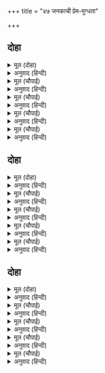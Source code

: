 +++
title = "४७ जनकाची प्रेम-मुग्धता"

+++


## दोहा


<details><summary>मूल (दोहा)</summary>

प्रेम मगन मनु जानि नृपु करि बिबेकु धरि धीर।  
बोलेउ मुनि पद नाइ सिरु गदगद गिरा गभीर॥ २१५॥
</details>

<details><summary>अनुवाद (हिन्दी)</summary>

मन प्रेमामध्ये मग्न झाल्याचे पाहून राजा जनकांनी विवेकाने स्वतःला सावरले आणि मुनींच्या चरणी मस्तक ठेवून ते सद्गदित गंभीर वाणीने म्हणाले,॥ २१५॥
</details>

<details><summary>मूल (चौपाई)</summary>

कहहु नाथ सुंदर दोउ बालक।  
मुनिकुल तिलक कि नृपकुलपालक॥  
ब्रह्म जो निगम नेति कहि गावा।  
उभय बेष धरि की सोइ आवा॥
</details>

<details><summary>अनुवाद (हिन्दी)</summary>

‘हे नाथा, सांगा बरे, हे दोघे सुंदर बालक मुनिकुलाचे भूषण आहेत की कुणा राजवंशाचे पालक आहेत? किंवा वेदांनी ‘नेति’ म्हणून ज्यांचे गुणगान केले आहे, ते ब्रह्मच या युगलरूपामध्ये आले आहे?॥ १॥
</details>

<details><summary>मूल (चौपाई)</summary>

सहज बिरागरूप मनु मोरा।  
थकित होत जिमि चंद चकोरा॥  
ताते प्रभु पूछउँ सतिभाऊ।  
कहहु नाथ जनि करहु दुराऊ॥
</details>

<details><summary>अनुवाद (हिन्दी)</summary>

माझे मन स्वभावतःच वैराग्यशील आहे. तरीही यांना पाहून ते असे मुग्ध होत आहे की, ज्याप्रमाणे चंद्राला पाहून चकोर होतो. हे प्रभो, म्हणून मी तुम्हांला मनापासून विचारतो, हे नाथ, काहीही न लपविता सांगा.॥ २॥
</details>

<details><summary>मूल (चौपाई)</summary>

इन्हहि बिलोकत अति अनुरागा।  
बरबस ब्रह्मसुखहि मन त्यागा॥  
कह मुनि बिहसि कहेहु नृप नीका।  
बचन तुम्हार न होइ अलीका॥
</details>

<details><summary>अनुवाद (हिन्दी)</summary>

यांना पाहाताच अत्यंत प्रेमवश होऊन माझ्या मनाने बळेच ब्रह्मसुखाचा त्याग केला आहे.’ तेव्हा मुनी हसून म्हणाले, ‘हे राजा, तुम्ही योग्यच बोललात. तुमचे वचन खोटे असू शकणार नाही.॥ ३॥
</details>

<details><summary>मूल (चौपाई)</summary>

ए प्रिय सबहि जहाँ लगि प्रानी।  
मन मुसुकाहिं रामु सुनि बानी॥  
रघुकुल मनि दसरथ के जाए।  
मम हित लागि नरेस पठाए॥
</details>

<details><summary>अनुवाद (हिन्दी)</summary>

जगात जितके प्राणी आहेत, त्या सर्वांना हे प्रिय आहेत.’ मुनींची ही रहस्यमय वाणी ऐकून श्रीरामांनी मनातल्या मनात स्मित हास्य केले. (जणू त्यांनी संकेत दिला की, हे रहस्य उघड करू नका.) (तेव्हा मुनी म्हणाले,) ‘हे रघुकुलशिरोमणी महाराज दशरथांचे पुत्र आहेत. माझ्या कामासाठी राजाने यांना माझ्याबरोबर पाठविले आहे.॥ ४॥
</details>

## दोहा


<details><summary>मूल (दोहा)</summary>

रामु लखनु दोउ बंधुबर रूप सील बल धाम।  
मख राखेउ सबु साखि जगु जिते असुर संग्राम॥ २१६॥
</details>

<details><summary>अनुवाद (हिन्दी)</summary>

राम व लक्ष्मण नावाचे हे दोघे भाऊ रूप, शील आणि बल यांचे आगर आहेत. सर्व जगाला हे कळले आहे की, यांनीच युद्धामध्ये असुरांना जिंकून माझ्या यज्ञाचे रक्षण केले.’॥ २१६॥
</details>

<details><summary>मूल (चौपाई)</summary>

मुनि तव चरन देखि कह राऊ।  
कहि न सकउँ निज पुन्य प्रभाऊ॥  
सुंदर स्याम गौर दोउ भ्राता।  
आनँदहू के आनँद दाता॥
</details>

<details><summary>अनुवाद (हिन्दी)</summary>

राजे म्हणाले, ‘हे मुनिवर! तुमच्या चरणांचे दर्शन घडले, हा माझा केवढा पुण्य-प्रताप आहे, हे मी सांगू शकत नाही. हे सुंदर श्याम व गौर वर्णाचे दोघे बंधू आनंदालाही आनंद देणारे आहेत.॥ १॥
</details>

<details><summary>मूल (चौपाई)</summary>

इन्ह कै प्रीति परसपर पावनि।  
कहि न जाइ मन भाव सुहावनि॥  
सुनहु नाथ कह मुदित बिदेहू।  
ब्रह्म जीव इव सहज सनेहू॥
</details>

<details><summary>अनुवाद (हिन्दी)</summary>

यांचे परस्पर-प्रेम अतिशय पवित्र व सुंदर आहे. मनाला ते खूप आवडते, परंतु बोलून दाखविता येत नाही.’ विदेह जनक आनंदाने म्हणाले, ‘हे मुनिवर्य! ऐका. ब्रह्म व जीव यांच्यासारखे यांचे स्वाभाविक प्रेम आहे.’॥ २॥
</details>

<details><summary>मूल (चौपाई)</summary>

पुनि पुनि प्रभुहि चितव नरनाहू।  
पुलक गात उर अधिक उछाहू॥  
मुनिहि प्रसंसि नाइ पद सीसू।  
चलेउ लवाइ नगर अवनीसू॥
</details>

<details><summary>अनुवाद (हिन्दी)</summary>

राजे वारंवार प्रभूंकडे पाहात होते. प्रेमामुळे त्यांचे शरीर पुलकित झाले होते आणि मनात उत्साह दाटला होता. मग मुनींची प्रशंसा करीत आणि त्यांच्या चरणी मस्तक ठेवून राजे त्यांना नगरामध्ये घेऊन गेले.॥ ३॥
</details>

<details><summary>मूल (चौपाई)</summary>

सुंदर सदनु सुखद सब काला।  
तहाँ बासु लै दीन्ह भुआला॥  
करि पूजा सब बिधि सेवकाई।  
गयउ राउ गृह बिदा कराई॥
</details>

<details><summary>अनुवाद (हिन्दी)</summary>

सर्वकाळी (सर्व ऋतूंमध्ये) सुखदायक असणाऱ्या एका सुंदर महालात राजांनी त्यांना उतरविले. नंतर सर्व प्रकारे पूजा-सेवा करून राजांनी त्यांचा निरोप घेऊन ते आपल्या वाडॺात गेले.॥ ४॥
</details>

## दोहा


<details><summary>मूल (दोहा)</summary>

रिषय संग रघुबंस मनि करि भोजनु बिश्रामु।  
बैठे प्रभु भ्राता सहित दिवसु रहा भरि जामु॥ २१७॥
</details>

<details><summary>अनुवाद (हिन्दी)</summary>

रघुकुल-शिरोमणी प्रभू श्रीरामचंद्रांनी ऋषींच्या बरोबर भोजन केले, विश्रांती घेतली आणि ते लक्ष्मणासोबत बसले. त्यावेळी दिवस एक प्रहर उरला होता.॥ २१७॥
</details>

<details><summary>मूल (चौपाई)</summary>

लखन हृदयँ लालसा बिसेषी।  
जाइ जनकपुर आइअ देखी॥  
प्रभु भय बहुरि मुनिहि सकुचाहीं।  
प्रगट न कहहिं मनहिं मुसुकाहीं॥
</details>

<details><summary>अनुवाद (हिन्दी)</summary>

जनकपूर पाहण्यास जावे, अशी लक्ष्मणाला प्रबळ इच्छा झाली. प्रभू श्रीरामांचे भय वाटत होते आणि मुनींच्यासमोर संकोच वाटत होता. म्हणून तो स्पष्टपणे बोलून न दाखविता तो मनातल्या मनात हसत होता.॥ १॥
</details>

<details><summary>मूल (चौपाई)</summary>

राम अनुज मन की गति जानी।  
भगत बछलता हियँ हुलसानी॥  
परम बिनीत सकुचि मुसुकाई।  
बोले गुर अनुसासन पाई॥
</details>

<details><summary>अनुवाद (हिन्दी)</summary>

(अंतर्यामी) श्रीरामांनी धाकटॺा भावाच्या मनातला विचार ओळखला. त्यांच्या मनात भक्तवत्सलता जागी झाली. त्यांनी गुरूंच्या आज्ञेने मोठॺा विनयपूर्वक पण काहीशा संकोचाने हसत म्हटले,॥ २॥
</details>

<details><summary>मूल (चौपाई)</summary>

नाथ लखनु पुरु देखन चहहीं।  
प्रभु सकोच डर प्रगट न कहहीं॥  
जौं राउर आयसु मैं पावौं।  
नगर देखाइ तुरत लै आवौं॥
</details>

<details><summary>अनुवाद (हिन्दी)</summary>

‘हे नाथ, लक्ष्मणाला नगर पाहायचे आहे. परंतु तुमच्या भीतीने व संकोचामुळे तो स्पष्टपणे बोलत नाही. जर तुमची आज्ञा असेल, तर मी त्याला नगर दाखवून लगेच घेऊन येतो.’॥ ३॥
</details>

<details><summary>मूल (चौपाई)</summary>

सुनि मुनीसु कह बचन सप्रीती।  
कस न राम तुम्ह राखहु नीती॥  
धरम सेतु पालक तुम्ह ताता।  
प्रेम बिबस सेवक सुखदाता॥
</details>

<details><summary>अनुवाद (हिन्दी)</summary>

हे ऐकून मुनीश्वर विश्वामित्र प्रेमाने म्हणाले, ‘हे राम, तुम्ही नीति-नियमांचे पालन करणार नाही, असे कसे होईल? तुम्ही धर्माचे पालन करणारे आणि प्रेमवश होऊन सेवकांना सुख देणारे आहात.॥ ४॥
</details>
